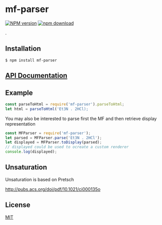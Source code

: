 # mf-parser

[![NPM version][npm-image]][npm-url]
[![npm download][download-image]][download-url]

.

## Installation

`$ npm install mf-parser`

## [API Documentation](https://cheminfo.github.io/mf-parser/)

## Example

```js
const parseToHtml = require('mf-parser').parseToHtml;
let html = parseToHtml('Et3N . 2HCl);
```

You may also be interested to parse first the MF and then retrieve display representation

```js
const MFParser = require('mf-parser');
let parsed = MFParser.parse('Et3N . 2HCl');
let displayed = MFParser.toDisplay(parsed);
// displayed could be used to ocreate a custom renderer
console.log(displayed);
```

## Unsaturation

Unsaturation is based on Pretsch

http://pubs.acs.org/doi/pdf/10.1021/ci000135o

## License

[MIT](./LICENSE)

[npm-image]: https://img.shields.io/npm/v/mf-parser.svg?style=flat-square
[npm-url]: https://www.npmjs.com/package/mf-parser
[download-image]: https://img.shields.io/npm/dm/mf-parser.svg?style=flat-square
[download-url]: https://www.npmjs.com/package/mf-parser
